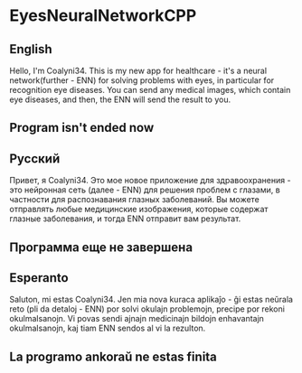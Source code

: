 # EyesNeuralNetworkCPP
## English
Hello, I'm Coalyni34. This is my new app for healthcare - it's a neural network(further - ENN) for solving problems with eyes, in particular for recognition eye diseases. You can send any medical images, which contain eye diseases, and then, the ENN will send the result to you. 
## Program isn't ended now
## Русский
Привет, я Coalyni34. Это мое новое приложение для здравоохранения - это нейронная сеть (далее - ENN) для решения проблем с глазами, в частности для распознавания глазных заболеваний. Вы можете отправлять любые медицинские изображения, которые содержат глазные заболевания, и тогда ENN отправит вам результат.
## Программа еще не завершена
## Esperanto
Saluton, mi estas Coalyni34. Jen mia nova kuraca aplikaĵo - ĝi estas neŭrala reto (pli da detaloj - ENN) por solvi okulajn problemojn, precipe por rekoni okulmalsanojn. Vi povas sendi ajnajn medicinajn bildojn enhavantajn okulmalsanojn, kaj tiam ENN sendos al vi la rezulton.
## La programo ankoraŭ ne estas finita
